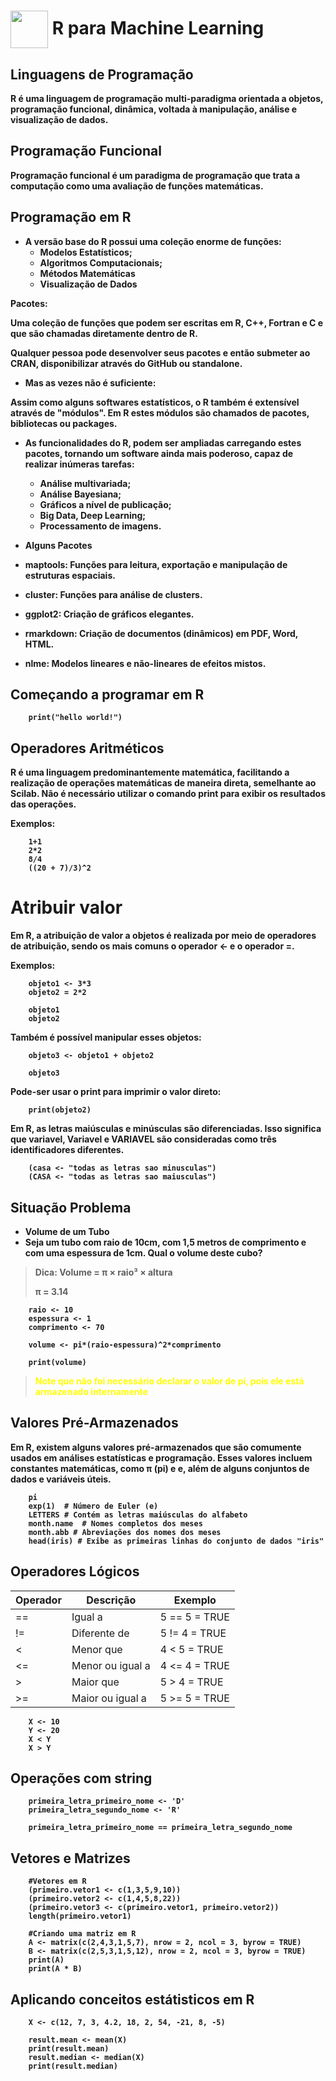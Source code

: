 <h1>
     <img align="center" width="60px" src="https://hermes.dio.me/courses/badge/dabc8205-4a91-473c-acbd-b310d8db3df2.png">
    <span>R para <strong>Machine Learning</stong></span>
</h1>

## Linguagens de Programação
R é uma linguagem de programação multi-paradigma orientada a objetos, programação funcional, dinâmica, voltada à manipulação, análise e visualização de dados.

## Programação Funcional
Programação funcional é um paradigma de programação que trata a computação como uma avaliação de funções matemáticas. 

## Programação em R
- A versão base do R possui uma coleção enorme de funções:
    - Modelos Estatísticos;
    - Algoritmos Computacionais;
    - Métodos Matemáticas
    - Visualização de Dados

**Pacotes:**

Uma coleção de funções que podem ser escritas em R, C++, Fortran e C e que são chamadas diretamente dentro de R.

Qualquer pessoa pode desenvolver seus pacotes e então submeter ao CRAN, disponibilizar através do GitHub ou standalone.

- Mas as vezes não é suficiente:

Assim como alguns softwares estatísticos, o R também é extensível através de "módulos". Em R estes módulos são chamados de pacotes, bibliotecas ou packages.

- As funcionalidades do R, podem ser ampliadas carregando estes pacotes, tornando um software ainda mais poderoso, capaz de realizar inúmeras tarefas:
    - Análise multivariada;
    - Análise Bayesiana;
    - Gráficos a nível de publicação;
    - Big Data, Deep Learning;
    - Processamento de imagens.

- **Alguns Pacotes**
- **maptools:** Funções para leitura, exportação e manipulação de estruturas espaciais.
- **cluster:** Funções para análise de clusters.
- **ggplot2:** Criação de gráficos elegantes.
- **rmarkdown:** Criação de documentos (dinâmicos) em PDF, Word, HTML.
- **nlme:** Modelos lineares e não-lineares de efeitos mistos.

## Começando a programar em R

        print("hello world!")

## Operadores Aritméticos
R é uma linguagem predominantemente matemática, facilitando a realização de operações matemáticas de maneira direta, semelhante ao Scilab. Não é necessário utilizar o comando print para exibir os resultados das operações.

Exemplos:

        1+1
        2*2
        8/4
        ((20 + 7)/3)^2

# Atribuir valor
Em R, a atribuição de valor a objetos é realizada por meio de operadores de atribuição, sendo os mais comuns o operador <- e o operador =. 

Exemplos: 

        objeto1 <- 3*3
        objeto2 = 2*2

        objeto1
        objeto2
    
Também é possível manipular esses objetos:

        objeto3 <- objeto1 + objeto2

        objeto3

Pode-ser usar o print para imprimir o valor direto:

        print(objeto2)

Em R, as letras maiúsculas e minúsculas são diferenciadas. Isso significa que variavel, Variavel e VARIAVEL são consideradas como três identificadores diferentes. 

        (casa <- "todas as letras sao minusculas")
        (CASA <- "todas as letras sao maiusculas")  

## Situação Problema
- **Volume de um Tubo** 
- Seja um tubo com raio de 10cm, com 1,5 metros de comprimento e com uma espessura de 1cm. Qual o volume deste cubo?

> Dica: Volume = π × raio³ × altura 
>
> π = 3.14

        raio <- 10
        espessura <- 1
        comprimento <- 70

        volume <- pi*(raio-espessura)^2*comprimento

        print(volume)

> <span style="color: yellow;">Note que não foi necessário declarar o valor de pi, pois ele está armazenado internamente</span>

## Valores Pré-Armazenados
Em R, existem alguns valores pré-armazenados que são comumente usados em análises estatísticas e programação. Esses valores incluem constantes matemáticas, como π (pi) e e, além de alguns conjuntos de dados e variáveis úteis. 

        pi
        exp(1)  # Número de Euler (e)
        LETTERS # Contém as letras maiúsculas do alfabeto
        month.name  # Nomes completos dos meses
        month.abb # Abreviações dos nomes dos meses
        head(iris) # Exibe as primeiras linhas do conjunto de dados "iris"

## Operadores Lógicos
|Operador| Descrição                  | Exemplo             |
|--------|----------------------------|---------------------|
| ==     | Igual a                    | 5 == 5 = TRUE       |
| !=     | Diferente de               | 5 != 4 = TRUE       |
| <      | Menor que                  | 4 < 5 = TRUE        |
| <=     | Menor ou igual a           | 4 <= 4 = TRUE       |
| >      | Maior que                  | 5 > 4 = TRUE        |
| >=     | Maior ou igual a           | 5 >= 5 = TRUE       |

        X <- 10
        Y <- 20
        X < Y
        X > Y

## Operações com string

        primeira_letra_primeiro_nome <- 'D'
        primeira_letra_segundo_nome <- 'R'

        primeira_letra_primeiro_nome == primeira_letra_segundo_nome

## Vetores e Matrizes
        #Vetores em R
        (primeiro.vetor1 <- c(1,3,5,9,10))
        (primeiro.vetor2 <- c(1,4,5,8,22))
        (primeiro.vetor3 <- c(primeiro.vetor1, primeiro.vetor2))
        length(primeiro.vetor1)

        #Criando uma matriz em R
        A <- matrix(c(2,4,3,1,5,7), nrow = 2, ncol = 3, byrow = TRUE)
        B <- matrix(c(2,5,3,1,5,12), nrow = 2, ncol = 3, byrow = TRUE)
        print(A)
        print(A * B)

## Aplicando conceitos estátisticos em R
        X <- c(12, 7, 3, 4.2, 18, 2, 54, -21, 8, -5)

        result.mean <- mean(X)
        print(result.mean)
        result.median <- median(X)
        print(result.median)
